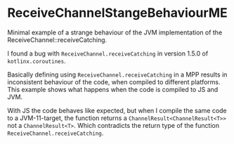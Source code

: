 # ReceiveChannelStangeBehaviourME
Minimal example of a strange behaviour of the JVM implementation of the ReceiveChannel::receiveCatching.

I found a bug with `ReceiveChannel.receiveCatching` in version 1.5.0 of `kotlinx.coroutines`.

Basically defining using `ReceiveChannel.receiveCatching` in a MPP results in inconsistent behaviour of the code, when compiled to different platforms. This example shows what happens when the code is compiled to JS and JVM.

With JS the code behaves like expected, but when I compile the same code to a JVM-11-target, the function returns a 
 `ChannelResult<ChannelResult<T>>` not a `ChannelResult<T>`. Which contradicts the return type of the function `ReceiveChannel.receiveCatching`.
